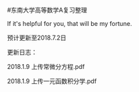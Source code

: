 #东南大学高等数学A复习整理

If it's helpful for you, that will be my fortune.

预计更新至2018.7.2日

更新日志：

2018.1.9 上传常微分方程.pdf

2018.1.9 上传一元函数积分学.pdf






